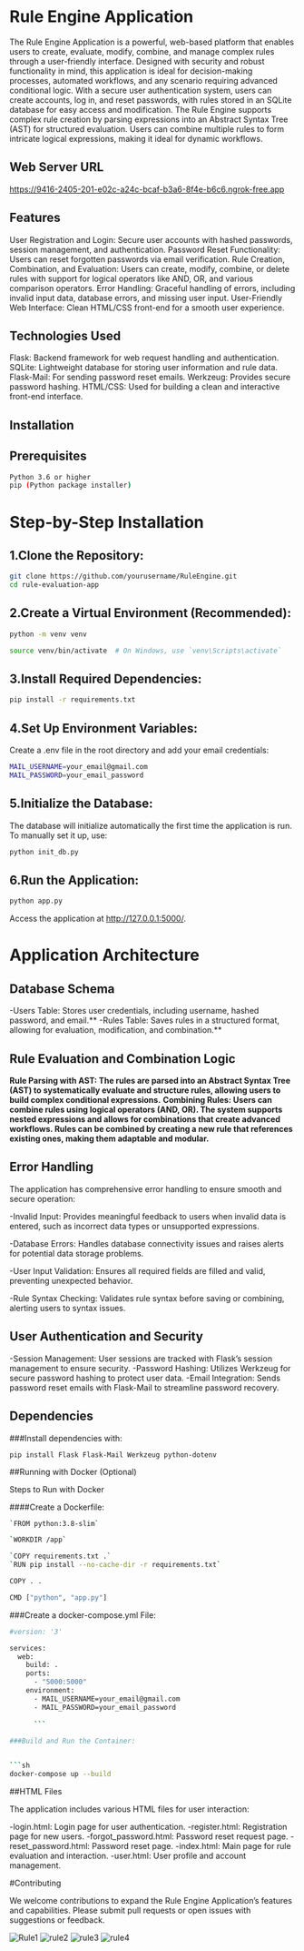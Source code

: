 
# Rule Engine Application
The Rule Engine Application is a powerful, web-based platform that enables users to create, evaluate, modify, combine, and manage complex rules through a user-friendly interface. Designed with security and robust functionality in mind, this application is ideal for decision-making processes, automated workflows, and any scenario requiring advanced conditional logic.
With a secure user authentication system, users can create accounts, log in, and reset passwords, with rules stored in an SQLite database for easy access and modification. The Rule Engine supports complex rule creation by parsing expressions into an Abstract Syntax Tree (AST) for structured evaluation. Users can combine multiple rules to form intricate logical expressions, making it ideal for dynamic workflows.

## Web Server URL
https://9416-2405-201-e02c-a24c-bcaf-b3a6-8f4e-b6c6.ngrok-free.app

## Features
User Registration and Login: Secure user accounts with hashed passwords, session management, and authentication.
Password Reset Functionality: Users can reset forgotten passwords via email verification.
Rule Creation, Combination, and Evaluation: Users can create, modify, combine, or delete rules with support for logical operators like AND, OR, and various comparison operators.
Error Handling: Graceful handling of errors, including invalid input data, database errors, and missing user input.
User-Friendly Web Interface: Clean HTML/CSS front-end for a smooth user experience.

## Technologies Used
Flask: Backend framework for web request handling and authentication.
SQLite: Lightweight database for storing user information and rule data.
Flask-Mail: For sending password reset emails.
Werkzeug: Provides secure password hashing.
HTML/CSS: Used for building a clean and interactive front-end interface.

## Installation

## Prerequisites
```sh
Python 3.6 or higher
pip (Python package installer) 
```

# Step-by-Step Installation

## 1.Clone the Repository:
```sh
git clone https://github.com/yourusername/RuleEngine.git
cd rule-evaluation-app
```

## 2.Create a Virtual Environment (Recommended):

```sh
python -m venv venv

source venv/bin/activate  # On Windows, use `venv\Scripts\activate`
```
## 3.Install Required Dependencies:

```sh
pip install -r requirements.txt
```
## 4.Set Up Environment Variables:

Create a .env file in the root directory and add your email credentials:

```sh
MAIL_USERNAME=your_email@gmail.com
MAIL_PASSWORD=your_email_password
```

## 5.Initialize the Database:

The database will initialize automatically the first time the application is run. To manually set it up, use:
```sh
python init_db.py
```
## 6.Run the Application:

```sh
python app.py
```
Access the application at http://127.0.0.1:5000/.

# Application Architecture

## Database Schema
-Users Table: Stores user credentials, including username, hashed password, and email.**
-Rules Table: Saves rules in a structured format, allowing for evaluation, modification, and combination.**

## Rule Evaluation and Combination Logic
**Rule Parsing with AST: The rules are parsed into an Abstract Syntax Tree (AST) to systematically evaluate and structure rules, allowing users to build complex conditional expressions.**
**Combining Rules: Users can combine rules using logical operators (AND, OR). The system supports nested expressions and allows for combinations that create advanced workflows. Rules can be combined by creating a new rule that references existing ones, making them adaptable and modular.**

## Error Handling
The application has comprehensive error handling to ensure smooth and secure operation:

-Invalid Input: Provides meaningful feedback to users when invalid data is entered, such as incorrect data types or unsupported expressions.

-Database Errors: Handles database connectivity issues and raises alerts for potential data storage problems.

-User Input Validation: Ensures all required fields are filled and valid, preventing unexpected behavior.

-Rule Syntax Checking: Validates rule syntax before saving or combining, alerting users to syntax issues.

## User Authentication and Security

-Session Management: User sessions are tracked with Flask’s session management to ensure security.
-Password Hashing: Utilizes Werkzeug for secure password hashing to protect user data.
-Email Integration: Sends password reset emails with Flask-Mail to streamline password recovery.

## Dependencies

###Install dependencies with:

`pip install Flask Flask-Mail Werkzeug python-dotenv`

##Running with Docker (Optional)

Steps to Run with Docker

####Create a Dockerfile:

```sh
`FROM python:3.8-slim`

`WORKDIR /app`

`COPY requirements.txt .`
`RUN pip install --no-cache-dir -r requirements.txt`

COPY . .

CMD ["python", "app.py"]
```
###Create a docker-compose.yml File:  
```sh
#version: '3'

services:
  web:
    build: .
    ports:
      - "5000:5000"
    environment:
      - MAIL_USERNAME=your_email@gmail.com
      - MAIL_PASSWORD=your_email_password
	  
	  ```
	  
###Build and Run the Container:


```sh 
docker-compose up --build
```

##HTML Files

The application includes various HTML files for user interaction:

-login.html: Login page for user authentication.
-register.html: Registration page for new users.
-forgot_password.html: Password reset request page.
-reset_password.html: Password reset page.
-index.html: Main page for rule evaluation and interaction.
-user.html: User profile and account management.

#Contributing

We welcome contributions to expand the Rule Engine Application’s features and capabilities. Please submit pull requests or open issues with suggestions or feedback.

![Rule1](https://github.com/user-attachments/assets/6975a149-f7f3-4c91-bb2f-58fc84051634)
![rule2](https://github.com/user-attachments/assets/84ed8163-0ef7-4652-937d-f8b0a78320ce)
![rule3](https://github.com/user-attachments/assets/ee0c770c-64d1-4210-bf98-1121fc1cbcf8)
![rule4](https://github.com/user-attachments/assets/272cfef3-659c-4f60-94b0-83c3bbb4a544)

